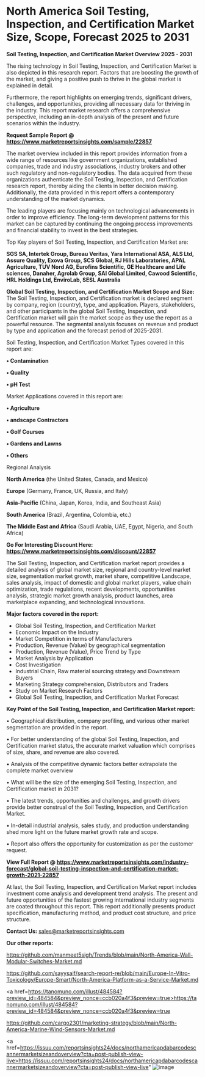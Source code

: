 # North America Soil Testing, Inspection, and Certification Market Size, Scope, Forecast 2025 to 2031

<Strong> Soil Testing, Inspection, and Certification Market Overview 2025 - 2031</strong>

The rising technology in Soil Testing, Inspection, and Certification Market is also depicted in this research report. Factors that are boosting the growth of the market, and giving a positive push to thrive in the global market is explained in detail.

Furthermore, the report highlights on emerging trends, significant drivers, challenges, and opportunities, providing all necessary data for thriving in the industry. This report market research offers a comprehensive perspective, including an in-depth analysis of the present and future scenarios within the industry.

<strong>Request Sample Report @ <a href=https://www.marketreportsinsights.com/sample/22857>https://www.marketreportsinsights.com/sample/22857</a></strong>

The market overview included in this report provides information from a wide range of resources like government organizations, established companies, trade and industry associations, industry brokers and other such regulatory and non-regulatory bodies. The data acquired from these organizations authenticate the Soil Testing, Inspection, and Certification research report, thereby aiding the clients in better decision making. Additionally, the data provided in this report offers a contemporary understanding of the market dynamics.

The leading players are focusing mainly on technological advancements in order to improve efficiency. The long-term development patterns for this market can be captured by continuing the ongoing process improvements and financial stability to invest in the best strategies.

Top Key players of Soil Testing, Inspection, and Certification Market are:

<strong>SGS SA, Intertek Group, Bureau Veritas, Yara International ASA, ALS Ltd, Assure Quality, Exova Group, SCS Global, RJ Hills Laboratories, APAL Agriculture, TUV Nord AG, Eurofins Scientific, GE Healthcare and Life sciences, Danaher, Agrolab Group, SAI Global Limited, Cawood Scientific, HRL Holdings Ltd, EnviroLab, SESL Australia</strong>

<strong><b>Global Soil Testing, Inspection, and Certification Market Scope and Size:</b></strong>
The Soil Testing, Inspection, and Certification market is declared segment by company, region (country), type, and application. Players, stakeholders, and other participants in the global Soil Testing, Inspection, and Certification market will gain the market scope as they use the report as a powerful resource. The segmental analysis focuses on revenue and product by type and application and the forecast period of 2025-2031.

Soil Testing, Inspection, and Certification Market Types covered in this report are:

<strong>• Contamination

• Quality

• pH Test</strong>

Market Applications covered in this report are:

<strong>• Agriculture

• andscape Contractors

• Golf Courses

• Gardens and Lawns

• Others</strong> 

Regional Analysis

<strong>North America</strong> (the United States, Canada, and Mexico)

<strong>Europe</strong> (Germany, France, UK, Russia, and Italy)

<strong>Asia-Pacific</strong> (China, Japan, Korea, India, and Southeast Asia)

<strong>South America</strong> (Brazil, Argentina, Colombia, etc.)

<strong>The Middle East and Africa</strong> (Saudi Arabia, UAE, Egypt, Nigeria, and South Africa)

<strong>Go For Interesting Discount Here: <a href=https://www.marketreportsinsights.com/discount/22857>https://www.marketreportsinsights.com/discount/22857</a></strong>

The Soil Testing, Inspection, and Certification market report provides a detailed analysis of global market size, regional and country-level market size, segmentation market growth, market share, competitive Landscape, sales analysis, impact of domestic and global market players, value chain optimization, trade regulations, recent developments, opportunities analysis, strategic market growth analysis, product launches, area marketplace expanding, and technological innovations.

<strong><b>Major factors covered in the report:</b></strong>
<ul>
  <li>Global Soil Testing, Inspection, and Certification Market </li>
  <li>Economic Impact on the Industry</li>
  <li>Market Competition in terms of Manufacturers</li>
  <li>Production, Revenue (Value) by geographical segmentation</li>
  <li>Production, Revenue (Value), Price Trend by Type</li>
  <li>Market Analysis by Application</li>
  <li>Cost Investigation</li>
  <li>Industrial Chain, Raw material sourcing strategy and Downstream Buyers</li>
  <li>Marketing Strategy comprehension, Distributors and Traders</li>
  <li>Study on Market Research Factors</li>
  <li>Global Soil Testing, Inspection, and Certification Market Forecast</li>
</ul>

<strong><b>Key Point of the Soil Testing, Inspection, and Certification Market report:</b></strong>

• Geographical distribution, company profiling, and various other market segmentation are provided in the report.

• For better understanding of the global Soil Testing, Inspection, and Certification market status, the accurate market valuation which comprises of size, share, and revenue are also covered.

• Analysis of the competitive dynamic factors better extrapolate the complete market overview

• What will be the size of the emerging Soil Testing, Inspection, and Certification market in 2031?

• The latest trends, opportunities and challenges, and growth drivers provide better construal of the Soil Testing, Inspection, and Certification Market.

• In-detail industrial analysis, sales study, and production understanding shed more light on the future market growth rate and scope.

• Report also offers the opportunity for customization as per the customer request.

<strong><b>View Full Report @ <a href=https://www.marketreportsinsights.com/industry-forecast/global-soil-testing-inspection-and-certification-market-growth-2021-22857>https://www.marketreportsinsights.com/industry-forecast/global-soil-testing-inspection-and-certification-market-growth-2021-22857</a></b></strong>


At last, the Soil Testing, Inspection, and Certification Market report includes investment come analysis and development trend analysis. The present and future opportunities of the fastest growing international industry segments are coated throughout this report. This report additionally presents product specification, manufacturing method, and product cost structure, and price structure.

<strong>Contact Us:</strong>
sales@marketreportsinsights.com

<strong>Our other reports:</strong>

<a href=https://github.com/manmeet5sigh/Trends/blob/main/North-America-Wall-Modular-Switches-Market.md>https://github.com/manmeet5sigh/Trends/blob/main/North-America-Wall-Modular-Switches-Market.md</a>

<a href=https://github.com/sayysaif/search-report-re/blob/main/Europe-In-Vitro-Toxicology/Europe-Smart/North-America-Platform-as-a-Service-Market.md>https://github.com/sayysaif/search-report-re/blob/main/Europe-In-Vitro-Toxicology/Europe-Smart/North-America-Platform-as-a-Service-Market.md</a>

<a href=https://tanomuno.com/illust/484584?preview_id=484584&preview_nonce=ccb020a4f3&preview=true>https://tanomuno.com/illust/484584?preview_id=484584&preview_nonce=ccb020a4f3&preview=true</a>

<a href=https://github.com/cargo2301/marketing-strategy/blob/main/North-America-Marine-Wind-Sensors-Market.md>https://github.com/cargo2301/marketing-strategy/blob/main/North-America-Marine-Wind-Sensors-Market.md</a>

<a href=https://issuu.com/reportsinsights24/docs/northamericapdabarcodescannermarketsizeandoverview?cta=post-publish-view-live>https://issuu.com/reportsinsights24/docs/northamericapdabarcodescannermarketsizeandoverview?cta=post-publish-view-live</a>"
![image](https://github.com/user-attachments/assets/0458952d-c969-435a-a758-fc1fdc021041)
